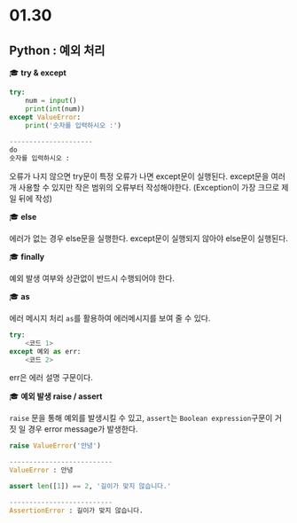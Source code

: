 # 01.30 

## Python : 예외 처리





:mortar_board: **try & except**

```python
try:
    num = input()
    print(int(num))
except ValueError:
    print('숫자를 입력하시오 :')
    
---------------------
do
숫자를 입력하시오 :

```

 오류가 나지 않으면 try문이 특정 오류가 나면 except문이 실행된다.  except문을 여러개 사용할 수 있지만 작은 범위의 오류부터 작성해야한다. (Exception이 가장 크므로 제일 뒤에 작성)



:mortar_board: **else**

 에러가 없는 경우 else문을 실행한다. except문이 실행되지 않아야 else문이 실행된다. 



:mortar_board: **finally**

 예외 발생 여부와 상관없이 반드시 수행되어야 한다.



:mortar_board: **as**

 에러 메시지 처리 `as`를 활용하여 에러메시지를 보여 줄 수 있다.  

```python
try:
    <코드 1>
except 예외 as err:
    <코드 2>

```

err은 에러 설명 구문이다. 



:mortar_board:  **예외 발생 raise / assert** 

 `raise` 문을 통해 예외를 발생시킬 수 있고, `assert`는 `Boolean expression`구문이 거짓 일 경우 error message가 발생한다. 

```python
raise ValueError('안녕')

--------------------------
ValueError : 안녕
```

```python
assert len([1]) == 2, '길이가 맞지 않습니다.'

--------------------------
AssertionError : 길이가 맞지 않습니다. 
```



